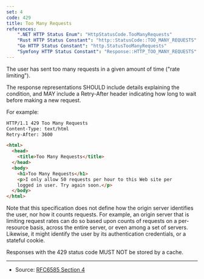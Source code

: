```yaml
---
set: 4
code: 429
title: Too Many Requests
references:
    ".NET HTTP Status Enum": "HttpStatusCode.TooManyRequests"
    "Rust HTTP Status Constant": "http::StatusCode::TOO_MANY_REQUESTS"
    "Go HTTP Status Constant": "http.StatusTooManyRequests"
    "Symfony HTTP Status Constant": "Response::HTTP_TOO_MANY_REQUESTS"
---
```


The user has sent too many requests in a given amount of time ("rate limiting").

The response representations SHOULD include details explaining the condition, and MAY include a Retry-After header indicating how long to wait before making a new request.

For example:

```html
HTTP/1.1 429 Too Many Requests
Content-Type: text/html
Retry-After: 3600

<html>
  <head>
    <title>Too Many Requests</title>
  </head>
  <body>
    <h1>Too Many Requests</h1>
    <p>I only allow 50 requests per hour to this Web site per
    logged in user. Try again soon.</p>
  </body>
</html>
```

Note that this specification does not define how the origin server identifies the user, nor how it counts requests. For example, an origin server that is limiting request rates can do so based upon counts of requests on a per-resource basis, across the entire server, or even among a set of servers. Likewise, it might identify the user by its authentication credentials, or a stateful cookie.

Responses with the 429 status code MUST NOT be stored by a cache.

---

* Source: [RFC6585 Section 4][1]

[1]: <https://tools.ietf.org/html/rfc6585#section-4>

